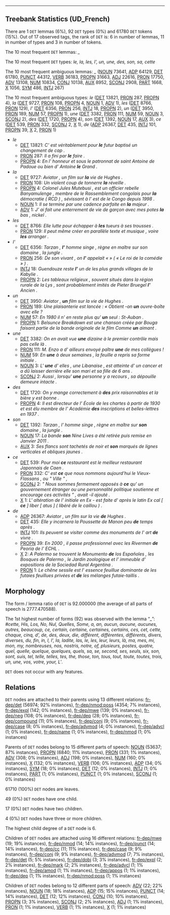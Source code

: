 

--------------------------------------------------------------------------------

## Treebank Statistics (UD_French)

There are 1 `DET` lemmas (6%), 92 `DET` types (0%) and 61780 `DET` tokens (15%).
Out of 17 observed tags, the rank of `DET` is: 6 in number of lemmas, 11 in number of types and 3 in number of tokens.

The 10 most frequent `DET` lemmas: <em>_</em>

The 10 most frequent `DET` types:  <em>le, la, les, l', un, une, des, son, sa, cette</em>

The 10 most frequent ambiguous lemmas: <em>_</em> ([NOUN]() 73641, [ADP]() 64129, [DET]() 61780, [PUNCT]() 44312, [VERB]() 36183, [PROPN]() 31663, [ADJ]() 22616, [PRON]() 17750, [ADV]() 13108, [NUM]() 10834, [CONJ]() 10138, [AUX]() 8952, [SCONJ]() 2908, [PART]() 1668, [X]() 1056, [SYM]() 486, [INTJ]() 267)

The 10 most frequent ambiguous types:  <em>le</em> ([DET]() 13821, [PRON]() 287, [PROPN]() 4), <em>la</em> ([DET]() 9727, [PRON]() 108, [PROPN]() 4, [NOUN]() 1, [ADV]() 1), <em>les</em> ([DET]() 8766, [PRON]() 129), <em>l'</em> ([DET]() 6356, [PRON]() 256, [INTJ]() 18, [PROPN]() 2), <em>un</em> ([DET]() 3950, [PRON]() 189, [NUM]() 57, [PROPN]() 1), <em>une</em> ([DET]() 3382, [PRON]() 111, [NUM]() 59, [NOUN]() 3, [SCONJ]() 2), <em>des</em> ([DET]() 1720, [PROPN]() 4), <em>son</em> ([DET]() 1392, [NOUN]() 17, [AUX]() 3), <em>ce</em> ([DET]() 539, [PRON]() 332, [SCONJ]() 2, [X]() 1), <em>de</em> ([ADP]() 26367, [DET]() 435, [INTJ]() 101, [PROPN]() 39, [X]() 2, [PRON]() 1)


* <em>le</em>
  * [DET]() 13821: <em>C' est véritablement pour <b>le</b> futur baptisé un changement de cap .</em>
  * [PRON]() 287: <em>Il a fini par <b>le</b> faire .</em>
  * [PROPN]() 4: <em>En l' honneur et sous le patronnat de saint Antoine de Padoue ou bien d' Antoine <b>le</b> Grand .</em>
* <em>la</em>
  * [DET]() 9727: <em>Aviator , un film sur <b>la</b> vie de Hughes .</em>
  * [PRON]() 108: <em>Un violent coup de tonnerre <b>la</b> réveille .</em>
  * [PROPN]() 4: <em>Colonel Jules Mutebusi , est un officier rebelle Banyamulenge , membre de le Rassemblement congolais pour <b>la</b> démocratie ( RCD ) , sévissant à l' est de le Congo depuis 1998 .</em>
  * [NOUN]() 1: <em>Il se termine par une cadence parfaite en <b>la</b> majeur .</em>
  * [ADV]() 1: <em>J' ai fait une enterrement de vie de garçon avec mes potes <b>la</b> bas , nickel .</em>
* <em>les</em>
  * [DET]() 8766: <em>Elle lutte pour échapper à <b>les</b> tueurs à ses trousses .</em>
  * [PRON]() 129: <em>Il peut même créer en parallèle texte et musique , voire <b>les</b> arranger .</em>
* <em>l'</em>
  * [DET]() 6356: <em>Tarzan , <b>l'</b> homme singe , règne en maître sur son domaine , la jungle .</em>
  * [PRON]() 256: <em>De son vivant , on <b>l'</b> appelait « » ( « Le roi de la comédie » ) .</em>
  * [INTJ]() 18: <em>Guendouze reste <b>l'</b> un de les plus grands villages de la Kabylie .</em>
  * [PROPN]() 2: <em>Les tableaux religieux , souvent situés dans la région rurale de la Lys , sont probablement imités de Pieter Bruegel <b>l'</b> Ancien .</em>
* <em>un</em>
  * [DET]() 3950: <em>Aviator , <b>un</b> film sur la vie de Hughes .</em>
  * [PRON]() 189: <em>Une plaisanterie est lancée : « Obtient -on <b>un</b> ouvre-boîte avec elle ?</em>
  * [NUM]() 57: <em>En 1980 il n' en reste plus qu' <b>un</b> seul : St-Auban .</em>
  * [PROPN]() 1: <em>Belsunce Breakdown est une chanson créée par Bouga faisant partie de la bande originale de le film Comme <b>un</b> aimant .</em>
* <em>une</em>
  * [DET]() 3382: <em>On en avait vue <b>une</b> dizaine à le premier contrôle mais pas celle là .</em>
  * [PRON]() 111: <em>M. Enzo a d' ailleurs envoyé paître <b>une</b> de mes collègues !</em>
  * [NUM]() 59: <em>En <b>une</b> à deux semaines , la feuille a repris sa forme initiale .</em>
  * [NOUN]() 3: <em>L' <b>une</b> d' elles , une Libanaise , est atteinte d' un cancer et a dû laisser derrière elle son mari et sa fille de 6 ans .</em>
  * [SCONJ]() 2: <em>Aussi , lorsqu' <b>une</b> personne y a recours , sa dépouille demeure intacte .</em>
* <em>des</em>
  * [DET]() 1720: <em>On y mange correctement à <b>des</b> prix raisonnables et la bière y est bonne .</em>
  * [PROPN]() 4: <em>Il est directeur de l' École de les chartes à partir de 1930 et est élu membre de l' Académie <b>des</b> inscriptions et belles-lettres en 1937 .</em>
* <em>son</em>
  * [DET]() 1392: <em>Tarzan , l' homme singe , règne en maître sur <b>son</b> domaine , la jungle .</em>
  * [NOUN]() 17: <em>La bande <b>son</b> Nine Lives a été retirée puis remise en Janvier 2011 .</em>
  * [AUX]() 3: <em>Ses flancs sont tachetés de noir et <b>son</b> marqués de lignes verticales et obliques jaunes .</em>
* <em>ce</em>
  * [DET]() 539: <em>Pour moi <b>ce</b> restaurant est le meilleur restaurant Japonnais de Caen .</em>
  * [PRON]() 332: <em>C' est <b>ce</b> que nous nommons aujourd'hui le Vieux-Flassans , ou " Ville " ,</em>
  * [SCONJ]() 2: <em>" Nous sommes fermement opposés à <b>ce</b> qu' un gouvernement étranger ou une personnalité politique soutienne et encourage ces activités " , avait -il ajouté .</em>
  * [X]() 1: <em>L' altération de l' initiale en Ex - est faite d' après le latin Ex cal [ <b>ce</b> ] liber [ atus ] ( libéré de le caillou ) .</em>
* <em>de</em>
  * [ADP]() 26367: <em>Aviator , un film sur la vie <b>de</b> Hughes .</em>
  * [DET]() 435: <em>Elle y incarnera la Poussette de Manon peu <b>de</b> temps après .</em>
  * [INTJ]() 101: <em>Ils peuvent se visiter comme des monuments de l' art <b>de</b> vivre .</em>
  * [PROPN]() 39: <em>En 2000 , il passe professionnel avec les Rivermen <b>de</b> Peoria de l' ECHL .</em>
  * [X]() 2: <em>A Palermo se trouvent le Monumento <b>de</b> los Españoles , les Bosques de Palermo , le Jardin zoologique et l' immeuble d' expositions de la Sociedad Rural Argentina .</em>
  * [PRON]() 1: <em>Le chêne sessile est l' essence feuillue dominante de les futaies feuillues privées et <b>de</b> les mélanges futaie-taillis .</em>

## Morphology

The form / lemma ratio of `DET` is 92.000000 (the average of all parts of speech is 2777.470588).

The 1st highest number of forms (92) was observed with the lemma “_”: <em>#cette, His, Los, No, Nul, Quelles, Some, a, an, aucun, aucune, aucunes, autres, beaucoup, ce, certain, certaine, certaines, certains, ces, cet, cette, chaque, cinq, d', de, des, deux, die, différent, différentes, différents, divers, diverses, du, fin, in, l, l', la, ladite, las, le, les, leur, leurs, là, ma, mes, mi, mon, my, nombreuses, nos, nostris, notre, of, plusieurs, postes, quatre, quel, quelle, quelque, quelques, quels, sa, se, second, ses, seuls, six, son, sont, suis, tel, telle, telles, tes, the, those, ton, tous, tout, toute, toutes, trois, un, une, vos, votre, your, ﻿L'</em>.

`DET` does not occur with any features.


## Relations

`DET` nodes are attached to their parents using 13 different relations: [fr-dep/det]() (56974; 92% instances), [fr-dep/nmod:poss]() (4354; 7% instances), [fr-dep/expl]() (142; 0% instances), [fr-dep/mwe]() (139; 0% instances), [fr-dep/neg]() (108; 0% instances), [fr-dep/dep]() (28; 0% instances), [fr-dep/compound]() (11; 0% instances), [fr-dep/conj]() (9; 0% instances), [fr-dep/case]() (8; 0% instances), [fr-dep/advmod]() (4; 0% instances), [fr-dep/advcl]() (1; 0% instances), [fr-dep/name]() (1; 0% instances), [fr-dep/nmod]() (1; 0% instances)

Parents of `DET` nodes belong to 15 different parts of speech: [NOUN]() (53637; 87% instances), [PROPN]() (6840; 11% instances), [PRON]() (331; 1% instances), [ADV]() (308; 0% instances), [ADJ]() (198; 0% instances), [NUM]() (160; 0% instances), [X]() (132; 0% instances), [VERB]() (106; 0% instances), [ADP]() (34; 0% instances), [SYM]() (18; 0% instances), [DET]() (12; 0% instances), [INTJ]() (1; 0% instances), [PART]() (1; 0% instances), [PUNCT]() (1; 0% instances), [SCONJ]() (1; 0% instances)

61710 (100%) `DET` nodes are leaves.

49 (0%) `DET` nodes have one child.

17 (0%) `DET` nodes have two children.

4 (0%) `DET` nodes have three or more children.

The highest child degree of a `DET` node is 6.

Children of `DET` nodes are attached using 16 different relations: [fr-dep/mwe]() (19; 19% instances), [fr-dep/nmod]() (14; 14% instances), [fr-dep/punct]() (14; 14% instances), [fr-dep/cc]() (11; 11% instances), [fr-dep/case]() (9; 9% instances), [fr-dep/conj]() (9; 9% instances), [fr-dep/advmod]() (7; 7% instances), [fr-dep/det]() (5; 5% instances), [fr-dep/dobj]() (3; 3% instances), [fr-dep/expl]() (2; 2% instances), [fr-dep/mark]() (2; 2% instances), [fr-dep/advcl]() (1; 1% instances), [fr-dep/amod]() (1; 1% instances), [fr-dep/appos]() (1; 1% instances), [fr-dep/dep]() (1; 1% instances), [fr-dep/nmod:poss]() (1; 1% instances)

Children of `DET` nodes belong to 12 different parts of speech: [ADV]() (22; 22% instances), [NOUN]() (18; 18% instances), [ADP]() (15; 15% instances), [PUNCT]() (14; 14% instances), [DET]() (12; 12% instances), [CONJ]() (10; 10% instances), [PROPN]() (3; 3% instances), [SCONJ]() (2; 2% instances), [ADJ]() (1; 1% instances), [PRON]() (1; 1% instances), [VERB]() (1; 1% instances), [X]() (1; 1% instances)

